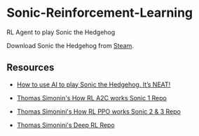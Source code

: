 # Sonic-Reinforcement-Learning

RL Agent to play Sonic the Hedgehog

Download Sonic the Hedgehog from [Steam](https://store.steampowered.com/app/71113/Sonic_The_Hedgehog/).

## Resources

- [How to use AI to play Sonic the Hedgehog. It’s NEAT!](https://www.freecodecamp.org/news/how-to-use-ai-to-play-sonic-the-hedgehog-its-neat-9d862a2aef98/)

- [Thomas Simonin's How RL A2C works Sonic 1 Repo](https://github.com/simoninithomas/Deep_reinforcement_learning_Course/blob/master/A2C%20with%20Sonic%20the%20Hedgehog/How%20works%20Sonic%20A2C.ipynb)

- [Thomas Simonini's How RL PPO works Sonic 2 & 3 Repo](https://github.com/simoninithomas/Deep_reinforcement_learning_Course/blob/master/PPO%20with%20Sonic%20the%20Hedgehog/How%20works%20Sonic%20PPO.ipynb)

- [Thomas Simonini's Deep RL Repo](https://github.com/simoninithomas/Deep_reinforcement_learning_Course)